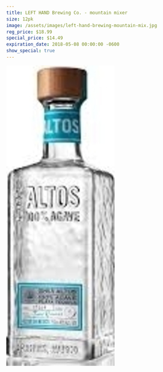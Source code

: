 ```yaml
---
title: LEFT HAND Brewing Co. - mountain mixer
size: 12pk
image: /assets/images/left-hand-brewing-mountain-mix.jpg
reg_price: $18.99
special_price: $14.49
expiration_date: 2018-05-08 00:00:00 -0600
show_special: true
---
```


![](/assets/images/versions/olmeca-2-1---x----288-800x---.jpg)